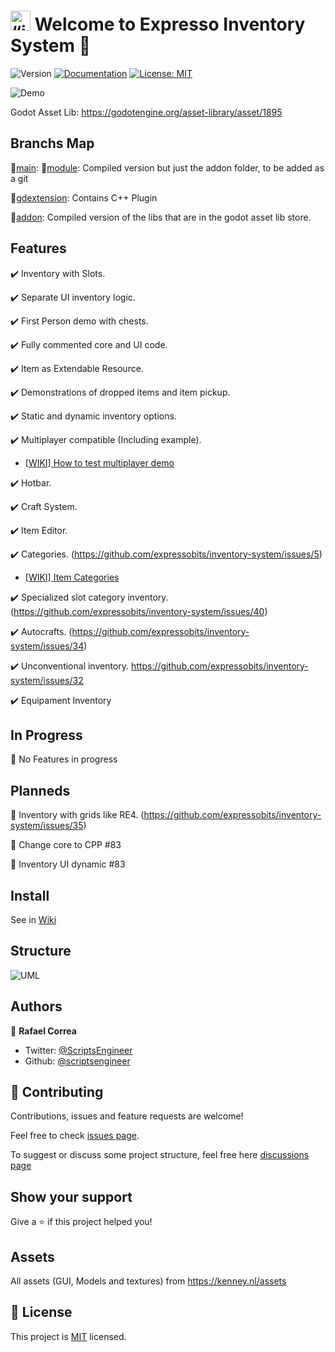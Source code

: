 # <img src="https://raw.githubusercontent.com/expressobits/inventory-system/addon/icon.png" alt= “icon” width="32" height="32"> Welcome to Expresso Inventory System 👋
![Version](https://img.shields.io/badge/version-2.1.9-blue.svg?cacheSeconds=2592000)
[![Documentation](https://img.shields.io/badge/documentation-yes-brightgreen.svg)](todo-doc)
[![License: MIT](https://img.shields.io/badge/License-MIT-yellow.svg)](MIT)

![Demo](https://raw.githubusercontent.com/wiki/ExpressoBits/inventory-system/demo.gif)

Godot Asset Lib: https://godotengine.org/asset-library/asset/1895

## Branchs Map

🪹[main](https://github.com/expressobits/inventory-system/tree/main):
🪹[module](https://github.com/expressobits/inventory-system/tree/module): 
Compiled version but just the addon folder, to be added as a git 

🪹[gdextension](https://github.com/expressobits/inventory-system/tree/gdextension): Contains C++ Plugin

🪹[addon](https://github.com/expressobits/inventory-system/tree/addon): Compiled version of the libs that are in the godot asset lib store.


## Features

✔️ Inventory with Slots.

✔️ Separate UI inventory logic.

✔️ First Person demo with chests.

✔️ Fully commented core and UI code.

✔️ Item as Extendable Resource.

✔️ Demonstrations of dropped items and item pickup.

✔️ Static and dynamic inventory options.

✔️ Multiplayer compatible (Including example).

  - [[WIKI] How to test multiplayer demo](https://github.com/expressobits/inventory-system/wiki/How-to-test-multiplayer-demo)
 
✔️ Hotbar.

✔️ Craft System.

✔️ Item Editor.

✔️ Categories. (https://github.com/expressobits/inventory-system/issues/5)

  - [[WIKI] Item Categories](https://github.com/expressobits/inventory-system/wiki/Item-Categories)

✔️ Specialized slot category inventory. (https://github.com/expressobits/inventory-system/issues/40)

✔️ Autocrafts. (https://github.com/expressobits/inventory-system/issues/34)

✔️ Unconventional inventory. https://github.com/expressobits/inventory-system/issues/32

✔️ Equipament Inventory

## In Progress

🔨 No Features in progress

## Planneds

📅 Inventory with grids like RE4. (https://github.com/expressobits/inventory-system/issues/35)

📅 Change core to CPP #83

📅 Inventory UI dynamic #83

## Install
See in [Wiki](https://github.com/ExpressoBits/inventory-system/wiki)

## Structure
![UML](https://raw.githubusercontent.com/wiki/ExpressoBits/inventory-system/UML.png)

## Authors

👤 **Rafael Correa**
* Twitter: [@ScriptsEngineer](https://twitter.com/ScriptsEngineer)
* Github: [@scriptsengineer](https://github.com/scriptsengineer)

## 🤝 Contributing

Contributions, issues and feature requests are welcome!

Feel free to check [issues page](https://github.com/ExpressoBits/inventory-system/issues).

To suggest or discuss some project structure, feel free here [discussions page](https://github.com/expressobits/inventory-system/discussions)


## Show your support

Give a ⭐️ if this project helped you!

## Assets

All assets (GUI, Models and textures) from https://kenney.nl/assets


## 📝 License

This project is [MIT](MIT) licensed.
